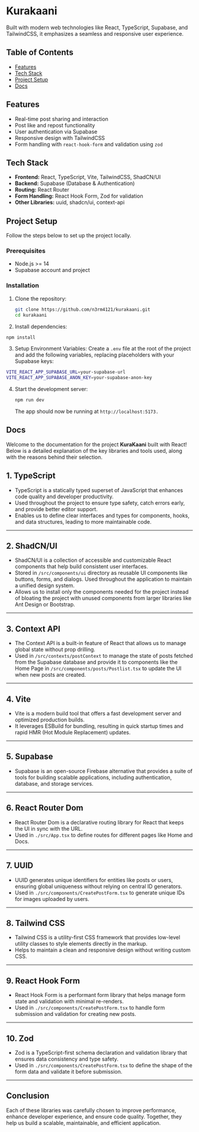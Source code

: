 # Kurakaani

Built with modern web technologies like React, TypeScript, Supabase, and TailwindCSS, it emphasizes a seamless and responsive user experience.

## Table of Contents
- [Features](#features)
- [Tech Stack](#tech-stack)
- [Project Setup](#project-setup)
- [Docs](#docs)

## Features
- Real-time post sharing and interaction
- Post like and repost functionality
- User authentication via Supabase
- Responsive design with TailwindCSS
- Form handling with `react-hook-form` and validation using `zod`

## Tech Stack
- **Frontend:** React, TypeScript, Vite, TailwindCSS, ShadCN/UI
- **Backend:** Supabase (Database & Authentication)
- **Routing:** React Router
- **Form Handling:** React Hook Form, Zod for validation
- **Other Libraries:** uuid, shadcn/ui, context-api

## Project Setup

Follow the steps below to set up the project locally.

### Prerequisites

- Node.js >= 14
- Supabase account and project

### Installation

1. Clone the repository:

   ```bash
   git clone https://github.com/n3rm4121/kurakaani.git
   cd kurakaani
   ```

2. Install dependencies:

```bash
npm install
```

3. Setup Environment Variables:
 Create a `.env` file at the root of the project and add the following variables, replacing placeholders with your Supabase keys:
```bash
VITE_REACT_APP_SUPABASE_URL=your-supabase-url
VITE_REACT_APP_SUPABASE_ANON_KEY=your-supabase-anon-key
```
4. Start the development server:

   ```bash
   npm run dev
   ```
   The app should now be running at ``http://localhost:5173.``





## Docs

Welcome to the documentation for the project **KuraKaani** built with React! Below is a detailed explanation of the key libraries and tools used, along with the reasons behind their selection.

## 1. TypeScript

- TypeScript is a statically typed superset of JavaScript that enhances code quality and developer productivity.
- Used throughout the project to ensure type safety, catch errors early, and provide better editor support.
- Enables us to define clear interfaces and types for components, hooks, and data structures, leading to more maintainable code.

---

## 2. ShadCN/UI

- ShadCN/UI is a collection of accessible and customizable React components that help build consistent user interfaces.
- Stored in `/src/components/ui` directory as reusable UI components like buttons, forms, and dialogs. Used throughout the application to maintain a unified design system.
- Allows us to install only the components needed for the project instead of bloating the project with unused components from larger libraries like Ant Design or Bootstrap.

---

## 3. Context API

- The Context API is a built-in feature of React that allows us to manage global state without prop drilling.
- Used in `/src/contexts/postContext` to manage the state of posts fetched from the Supabase database and provide it to components like the Home Page in `/src/components/posts/Postlist.tsx` to update the UI when new posts are created.

---

## 4. Vite

- Vite is a modern build tool that offers a fast development server and optimized production builds.
- It leverages ESBuild for bundling, resulting in quick startup times and rapid HMR (Hot Module Replacement) updates.

---

## 5. Supabase

- Supabase is an open-source Firebase alternative that provides a suite of tools for building scalable applications, including authentication, database, and storage services.

---

## 6. React Router Dom

- React Router Dom is a declarative routing library for React that keeps the UI in sync with the URL.
- Used in `./src/App.tsx` to define routes for different pages like Home and Docs.

---

## 7. UUID

- UUID generates unique identifiers for entities like posts or users, ensuring global uniqueness without relying on central ID generators.
- Used in `./src/components/CreatePostForm.tsx` to generate unique IDs for images uploaded by users.

---

## 8. Tailwind CSS

- Tailwind CSS is a utility-first CSS framework that provides low-level utility classes to style elements directly in the markup.
- Helps to maintain a clean and responsive design without writing custom CSS.

---

## 9. React Hook Form

- React Hook Form is a performant form library that helps manage form state and validation with minimal re-renders.
- Used in `./src/components/CreatePostForm.tsx` to handle form submission and validation for creating new posts.

---

## 10. Zod

- Zod is a TypeScript-first schema declaration and validation library that ensures data consistency and type safety.
- Used in `./src/components/CreatePostForm.tsx` to define the shape of the form data and validate it before submission.

---

## Conclusion

Each of these libraries was carefully chosen to improve performance, enhance developer experience, and ensure code quality. Together, they help us build a scalable, maintainable, and efficient application.

